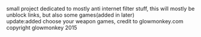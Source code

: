 small project dedicated to mostly anti internet filter stuff, this will mostly be unblock links, but also some games(added in later)                
update:added choose your weapon games, credit to  glowmonkey.com 
copyright glowmonkey 2015

